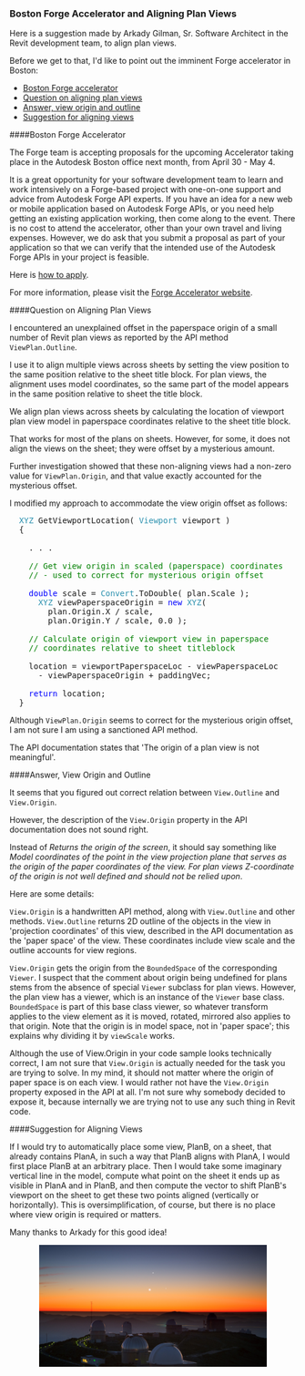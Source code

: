<head>
<meta http-equiv="Content-Type" content="text/html; charset=utf-8">
<link rel="stylesheet" type="text/css" href="bc.css">
<!--
<script src="run_prettify.js" type="text/javascript"></script>
<script src="https://google-code-prettify.googlecode.com/svn/loader/run_prettify.js" type="text/javascript"></script>
-->
<script src="https://cdn.rawgit.com/google/code-prettify/master/loader/run_prettify.js" type="text/javascript"></script>
</head>

<!---

- 13879383 [ViewPlan.Outline() includes a mysterious offset for a small number of plan views]

Boston Forge Accelerator #RevitAPI @AutodeskRevit #bim #dynamobim @AutodeskForge #ForgeDevCon http://bit.ly/alignplanview
Aligning plan views in #RevitAPI @AutodeskRevit #bim #dynamobim @AutodeskForge #ForgeDevCon http://bit.ly/alignplanview

Here is a suggestion made by Arkady Gilman to align plan views.
Before we get to that, I'd like to point out the imminent Forge accelerator in Boston
&ndash; Boston Forge accelerator
&ndash; Question on aligning plan views
&ndash; Answer, view origin and outline
&ndash; Suggestion for aligning views...

--->

### Boston Forge Accelerator and Aligning Plan Views

Here is a suggestion made by Arkady Gilman, Sr. Software Architect in the Revit development team, to align plan views.

Before we get to that, I'd like to point out the imminent Forge accelerator in Boston:

- [Boston Forge accelerator](#2)
- [Question on aligning plan views](#3)
- [Answer, view origin and outline](#3)
- [Suggestion for aligning views](#4)


####<a name="2"></a>Boston Forge Accelerator

The Forge team is accepting proposals for the upcoming Accelerator taking place in the Autodesk Boston office next month, from April 30 - May 4.

It is a great opportunity for your software development team to learn and work intensively on a Forge-based project with one-on-one support and advice from Autodesk Forge API experts.  If you have an idea for a new web or mobile application based on Autodesk Forge APIs, or you need help getting an existing application working, then come along to the event. There is no cost to attend the accelerator, other than your own travel and living expenses. However, we do ask that you submit a proposal as part of your application so that we can verify that the intended use of the Autodesk Forge APIs in your project is feasible.

Here is [how to apply](http://autodeskcloudaccelerator.com/apply).

For more information, please visit the [Forge Accelerator website](http://autodeskcloudaccelerator.com/forge-accelerator).


####<a name="3"></a>Question on Aligning Plan Views

I encountered an unexplained offset in the paperspace origin of a small number of Revit plan views as reported by the API method `ViewPlan.Outline`.

I use it to align multiple views across sheets by setting the view position to the same position relative to the sheet title block. For plan views, the alignment uses model coordinates, so the same part of the model appears in the same position relative to sheet the title block.

We align plan views across sheets by calculating the location of viewport plan view model in paperspace coordinates relative to the sheet title block.

That works for most of the plans on sheets. However, for some, it does not align the views on the sheet; they were offset by a mysterious amount.

Further investigation showed that these non-aligning views had a non-zero value for `ViewPlan.Origin`, and that value exactly accounted for the mysterious offset.

I modified my approach to accommodate the view origin offset as follows:

<pre class="code">
&nbsp;&nbsp;<span style="color:#2b91af;">XYZ</span>&nbsp;GetViewportLocation(&nbsp;<span style="color:#2b91af;">Viewport</span>&nbsp;viewport&nbsp;)
&nbsp;&nbsp;{

  &nbsp;&nbsp;.&nbsp;.&nbsp;.

  &nbsp;&nbsp;<span style="color:green;">//&nbsp;Get&nbsp;view&nbsp;origin&nbsp;in&nbsp;scaled&nbsp;(paperspace)&nbsp;coordinates</span>
  &nbsp;&nbsp;<span style="color:green;">//&nbsp;-&nbsp;used&nbsp;to&nbsp;correct&nbsp;for&nbsp;mysterious&nbsp;origin&nbsp;offset</span>
  &nbsp;&nbsp;
  &nbsp;&nbsp;<span style="color:blue;">double</span>&nbsp;scale&nbsp;=&nbsp;<span style="color:#2b91af;">Convert</span>.ToDouble(&nbsp;plan.Scale&nbsp;);
  &nbsp;&nbsp;&nbsp;&nbsp;<span style="color:#2b91af;">XYZ</span>&nbsp;viewPaperspaceOrigin&nbsp;=&nbsp;<span style="color:blue;">new</span>&nbsp;<span style="color:#2b91af;">XYZ</span>(
  &nbsp;&nbsp;&nbsp;&nbsp;&nbsp;&nbsp;plan.Origin.X&nbsp;/&nbsp;scale,
  &nbsp;&nbsp;&nbsp;&nbsp;&nbsp;&nbsp;plan.Origin.Y&nbsp;/&nbsp;scale,&nbsp;0.0&nbsp;);

&nbsp;&nbsp;&nbsp;&nbsp;<span style="color:green;">//&nbsp;Calculate&nbsp;origin&nbsp;of&nbsp;viewport&nbsp;view&nbsp;in&nbsp;paperspace</span>
&nbsp;&nbsp;&nbsp;&nbsp;<span style="color:green;">//&nbsp;coordinates&nbsp;relative&nbsp;to&nbsp;sheet&nbsp;titleblock</span>

&nbsp;&nbsp;&nbsp;&nbsp;location&nbsp;=&nbsp;viewportPaperspaceLoc&nbsp;-&nbsp;viewPaperspaceLoc
&nbsp;&nbsp;&nbsp;&nbsp;&nbsp;&nbsp;-&nbsp;viewPaperspaceOrigin&nbsp;+&nbsp;paddingVec;

&nbsp;&nbsp;&nbsp;&nbsp;<span style="color:blue;">return</span>&nbsp;location;
&nbsp;&nbsp;}
</pre>

Although `ViewPlan.Origin` seems to correct for the mysterious origin offset, I am not sure I am using a sanctioned API method.

The API documentation states that 'The origin of a plan view is not meaningful'.


####<a name="3"></a>Answer, View Origin and Outline

It seems that you figured out correct relation between `View.Outline` and `View.Origin`.

However, the description of the `View.Origin` property in the API documentation does not sound right.

Instead of *Returns the origin of the screen*, it should say something like *Model coordinates of the point in the view projection plane that serves as the origin of the paper coordinates of the view. For plan views Z-coordinate of the origin is not well defined and should not be relied upon*.

Here are some details:

`View.Origin` is a handwritten API method, along with `View.Outline` and other methods. `View.Outline` returns 2D outline of the objects in the view in 'projection coordinates' of this view, described in the API documentation as the 'paper space' of the view. These coordinates include view scale and the outline accounts for view regions.

`View.Origin` gets the origin from the `BoundedSpace` of the corresponding `Viewer`. I suspect that the comment about origin being undefined for plans stems from the absence of special `Viewer` subclass for plan views. However, the plan view has a viewer, which is an instance of the `Viewer` base class. `BoundedSpace` is part of this base class viewer, so whatever transform applies to the view element as it is moved, rotated, mirrored also applies to that origin. Note that the origin is in model space, not in 'paper space'; this explains why dividing it by `viewScale` works.

Although the use of View.Origin in your code sample looks technically correct, I am not sure that `View.Origin` is actually needed for the task you are trying to solve. In my mind, it should not matter where the origin of paper space is on each view. I would rather not have the `View.Origin` property exposed in the API at all. I'm not sure why somebody decided to expose it, because internally we are trying not to use any such thing in Revit code.


####<a name="4"></a>Suggestion for Aligning Views

If I would try to automatically place some view, PlanB, on a sheet, that already contains PlanA, in such a way that PlanB aligns with PlanA, I would first place PlanB at an arbitrary place. Then I would take some imaginary vertical line in the model, compute what point on the sheet it ends up as visible in PlanA and in PlanB, and then compute the vector to shift PlanB's viewport on the sheet to get these two points aligned (vertically or horizontally). This is oversimplification, of course, but there is no place where view origin is required or matters.

Many thanks to Arkady for this good idea!

<center>
<img src="img/Three_Planets_Dance_Over_La_Silla.jpg" alt="Alignment of three planets over La Silla observatorium" width="400"/>
</center>
